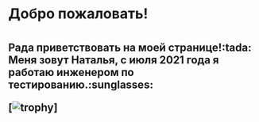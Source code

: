 <h1>Добро пожаловать!<h1>
<h2>Рада приветствовать на моей странице!:tada:</br>
Меня зовут Наталья, с июля 2021 года я работаю 
  инженером по тестированию.:sunglasses:
  
  
[![trophy](https://github-profile-trophy.vercel.app/?username=Native1331)] 
  

  
  
